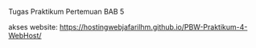 Tugas Praktikum Pertemuan BAB 5

akses website:
https://hostingwebjafarilhm.github.io/PBW-Praktikum-4-WebHost/
